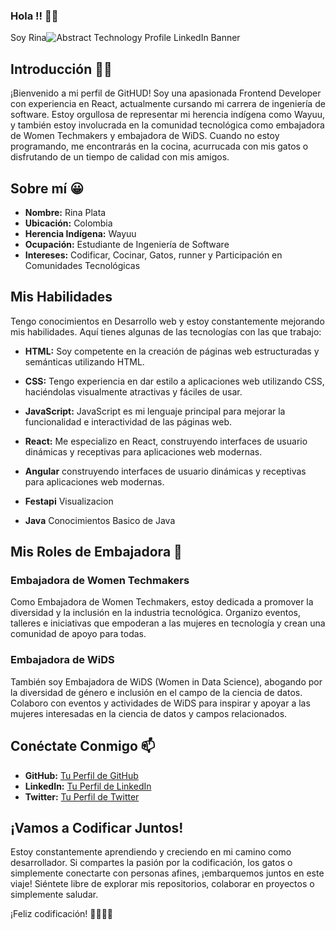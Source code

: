 ### Hola !! 👋🔭

Soy Rina![Abstract Technology Profile LinkedIn Banner](https://github.com/Rinaplata/Rinaplata/assets/55161289/2f46b784-9bdf-4f3b-b8b8-e6053690e252)


## Introducción 👩‍💻
¡Bienvenido a mi perfil de GitHUD! Soy una apasionada Frontend Developer con experiencia en React, actualmente cursando mi carrera de ingeniería de software. Estoy orgullosa de representar mi herencia indígena como Wayuu, y también estoy involucrada en la comunidad tecnológica como embajadora de Women Techmakers y embajadora de WiDS. Cuando no estoy programando, me encontrarás en la cocina, acurrucada con mis gatos o disfrutando de un tiempo de calidad con mis amigos.

## Sobre mí 😀

- **Nombre:** Rina Plata 
- **Ubicación:** Colombia 
- **Herencia Indígena:** Wayuu
- **Ocupación:** Estudiante de Ingeniería de Software
- **Intereses:** Codificar, Cocinar, Gatos, runner y  Participación en Comunidades Tecnológicas

## Mis Habilidades
 Tengo conocimientos en Desarrollo web y estoy constantemente mejorando mis habilidades. Aquí tienes algunas de las tecnologías con las que trabajo:

- **HTML:** Soy competente en la creación de páginas web estructuradas y semánticas utilizando HTML.

- **CSS:** Tengo experiencia en dar estilo a aplicaciones web utilizando CSS, haciéndolas visualmente atractivas y fáciles de usar.

- **JavaScript:** JavaScript es mi lenguaje principal para mejorar la funcionalidad e interactividad de las páginas web.

- **React:** Me especializo en React, construyendo interfaces de usuario dinámicas y receptivas para aplicaciones web modernas.

- **Angular** construyendo interfaces de usuario dinámicas y receptivas para aplicaciones web modernas.
 
- **Festapi** Visualizacion 

- **Java** Conocimientos Basico de Java

## Mis Roles de Embajadora 👯
### Embajadora de Women Techmakers
Como Embajadora de Women Techmakers, estoy dedicada a promover la diversidad y la inclusión en la industria tecnológica. Organizo eventos, talleres e iniciativas que empoderan a las mujeres en tecnología y crean una comunidad de apoyo para todas.

### Embajadora de WiDS
También soy Embajadora de WiDS (Women in Data Science), abogando por la diversidad de género e inclusión en el campo de la ciencia de datos. Colaboro con eventos y actividades de WiDS para inspirar y apoyar a las mujeres interesadas en la ciencia de datos y campos relacionados.

## Conéctate Conmigo 📫
- **GitHub:** [Tu Perfil de GitHub](https://github.com/Rinaplata)
- **LinkedIn:** [Tu Perfil de LinkedIn](https://www.linkedin.com/in/rina-plata/)
- **Twitter:** [Tu Perfil de Twitter](https://twitter.com/rina_plata)

## ¡Vamos a Codificar Juntos!
Estoy constantemente aprendiendo y creciendo en mi camino como desarrollador. Si compartes la pasión por la codificación, los gatos o simplemente conectarte con personas afines, ¡embarquemos juntos en este viaje! Siéntete libre de explorar mis repositorios, colaborar en proyectos o simplemente saludar.

¡Feliz codificación! 🚀🐱👩‍💻
